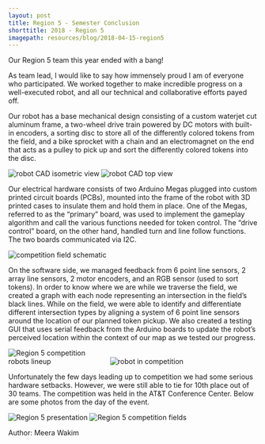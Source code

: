 ```yaml
---
layout: post
title: Region 5 - Semester Conclusion
shorttitle: 2018 - Region 5
imagepath: resources/blog/2018-04-15-region5
---
```


Our Region 5 team this year ended with a bang!

As team lead, I would like to say how immensely proud I am of everyone who participated. We worked together to make incredible progress on a well-executed robot, and all our technical and collaborative efforts payed off.

Our robot has a base mechanical design consisting of a custom waterjet cut aluminum frame, a two-wheel drive train powered by DC motors with built-in encoders, a sorting disc to store all of the differently colored tokens from the field, and a bike sprocket with a chain and an electromagnet on the end that acts as a pulley to pick up and sort the differently colored tokens into the disc. 

<img alt="robot CAD isometric view" src="{{ site.baseurl }}/{{ page.imagepath }}/1.png" style="max-width:40%">
<img alt="robot CAD top view" src="{{ site.baseurl }}/{{ page.imagepath }}/2.png" style="max-width:40%">

Our electrical hardware consists of two Arduino Megas plugged into custom printed circuit boards (PCBs), mounted into the frame of the robot with 3D printed cases to insulate them and hold them in place. One of the Megas, referred to as the “primary” board, was used to implement the gameplay algorithm and call the various functions needed for token control. The “drive control” board, on the other hand, handled turn and line follow functions. The two boards communicated via I2C.

<img alt="competition field schematic" src="{{ site.baseurl }}/{{ page.imagepath }}/7.png" style="max-width:70%">

On the software side, we managed feedback from 6 point line sensors, 2 array line sensors, 2 motor encoders, and an RGB sensor (used to sort tokens). In order to know where we are while we traverse the field, we created a graph with each node representing an intersection in the field’s black lines. While on the field, we were able to identify and differentiate different intersection types by aligning a system of 6 point line sensors around the location of our planned token pickup. We also created a testing GUI that uses serial feedback from the Arduino boards to update the robot’s perceived location within the context of our map as we tested our progress.

<img alt="Region 5 competition robots lineup" src="{{ site.baseurl }}/{{ page.imagepath }}/3.png" style="max-width:40%">
<img alt="robot in competition" src="{{ site.baseurl }}/{{ page.imagepath }}/4.png" style="max-width:40%">

Unfortunately the few days leading up to competition we had some serious hardware setbacks. However, we were still able to tie for 10th place out of 30 teams. The competition was held in the AT&T Conference Center. Below are some photos from the day of the event.

<img alt="Region 5 presentation" src="{{ site.baseurl }}/{{ page.imagepath }}/5.png" style="max-width:80%">
<img alt="Region 5 competition fields" src="{{ site.baseurl }}/{{ page.imagepath }}/6.png" style="max-width:80%">

Author: Meera Wakim

